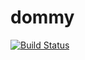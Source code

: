 # dommy
[![Build Status](https://circleci.com/gh/dejang/dommy.svg?style=shield)](https://circleci.com/gh/dejang/dommy.svg?style=shield)
